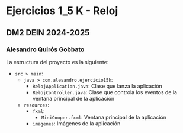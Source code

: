 # Ejercicios 1_5 K - Reloj
## DM2 DEIN 2024-2025
### Alesandro Quirós Gobbato

La estructura del proyecto es la siguiente:
- `src > main`:
    - `java > com.alesandro.ejercicio15k`:
        - `RelojApplication.java`: Clase que lanza la aplicación
        - `RelojController.java`: Clase que controla los eventos de la ventana principal de la aplicación
    - `resources`:
        - `fxml`:
            - `MiniCooper.fxml`: Ventana principal de la aplicación
        - `imagenes`: Imágenes de la aplicación